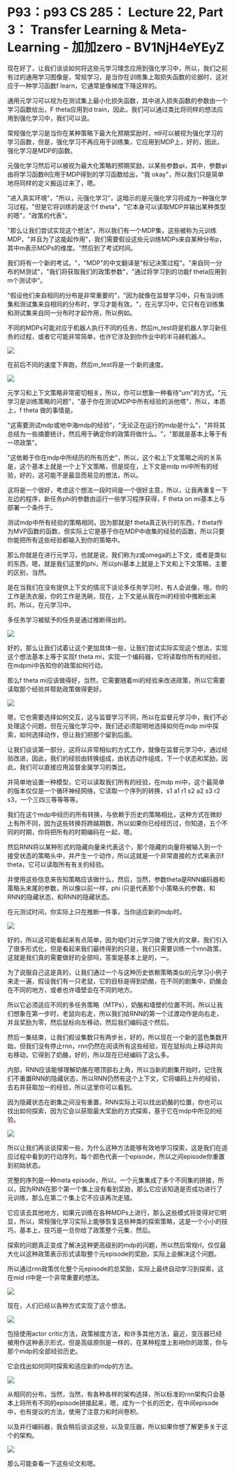 # P93：p93 CS 285： Lecture 22, Part 3： Transfer Learning & Meta-Learning - 加加zero - BV1NjH4eYEyZ

现在好了，让我们谈谈如何将这些元学习理念应用到强化学习中，所以，我们之前有过的通用学习图像是，常规学习，是当你在训练集上取损失函数的论据时，这对应于一种学习函数f learn，它通常是像梯度下降这样的。

通用元学习可以视为在测试集上最小化损失函数，其中进入损失函数的参数由一个学习函数给出，F theta应用到d train，因此，我们可以通过类比将同样的想法应用到强化学习中，我们可以说。

常规强化学习是当你在某种策略下最大化预期奖励时，πθ可以被视为强化学习的学习函数，但是，强化学习不再应用于训练集，它应用到MDP上，好的，因此，强化学习是MDP的函数。

元强化学习然后可以被视为最大化策略的预期奖励，以某些参数φi，其中，参数φi由将学习函数θ应用于MDP得到的学习函数给出，"我 okay"，所以我们只是简单地将同样的定义搬运过来了，嗯。

"进入真实环境"，"所以，元强化学习"，这暗示的是元强化学习将成为一种强化学习过程。"但是它将训练的是这个f theta"，"它本身可以读取MDP并输出某种类型的嗯"，"政策的代表"。

"那么让我们尝试实现这个想法"，所以我们有一个MDP集，这些被称为元训练MDP，"并且为了这能起作用"，我们需要假设这些元训练MDPs来自某种分布p，其中m表示MDPs的维度。"然后到了考试时间。

我们将有一个新的考试。"，"MDP"的中文翻译是"标记决策过程"。"来自同一分布的M测试"，"我们将获取我们的政策参数"，"通过将学习到的功能f theta应用到m个测试中"。

"假设他们来自相同的分布是非常重要的"，"因为就像在监督学习中，只有当训练集和测试集来自相同的分布时，学习才能有效。"，在元学习中，它只有在训练集和测试集来自同一分布时才起作用，所以例如。

不同的MDPs可能对应于机器人执行不同的任务，然后m_test将是机器人学习新任务的过程，或者它可能非常简单，也许它涉及到你作业中的半马赫机器人。



![](img/d2884d0b28174d20b1865249346fc611_1.png)

在前后不同的速度下奔跑，然后m_test将是一个新的速度。

![](img/d2884d0b28174d20b1865249346fc611_3.png)

元学习和上下文策略非常密切相关，所以，你可以想象一种看待"um"的方式，"元学习是训练策略的问题"，"基于你在测试MDP中所有经验的派他塔"，所以，本质上，f theta 做的事情是。

"这需要测试mdp或地中海mdp的经验"，"无论正在运行的mdp是什么"，"并将其总结为一些摘要统计，然后用于确定你的政策将做什么。"，"那就是基本上等于有一项政策"。

"这依赖于你在mdp中所经历的所有历史"，所以，这个和上下文策略之间的关系是，这个基本上就是一个上下文策略，但是现在，上下文是mdp mi中所有的经验，好的，这可能不是最显而易见的想法，所以。

这将是一个很好，考虑这个想法一段时间是一个很好主意，所以，让我再重复一下左边的程序，新任务phi的参数由运行一些学习程序获得，F theta on mi基本上与部署一个条件于。

测试mdp中所有经验的策略相同，因为那就是f theta真正执行的东西，f theta作为MVP函数的函数，但实际上它是基于你在MDP中收集的经验的函数，所以只要你能把所有这些经验都输入到你的策略中。

那么你就是在进行元学习，也就是说，我们称为z或omega的上下文，或者是类似的东西，嗯，就是我们这里的phi，所以phi基本上就是上下文和上下文策略，主要的区别，当然。

是在当我们在没有提供上下文的情况下谈论多任务学习时，有人会说像，哦，你的工作是洗衣服，你的工作是洗碗，现在，上下文是从我在mi的经验中推断出来的，所以，在元学习中。

多任务学习被赋予的任务是通过推断得出的。

![](img/d2884d0b28174d20b1865249346fc611_5.png)

好的，那么让我们试着让这个更加具体一些，让我们尝试实际实现这个想法，实现这个想法基本上等于实现f theta mi，实现一个编码器，它将读取你所有的经验，在mdpmi中告知你的政策如何行动。

那么f theta mi应该做得好，当然，它需要随着mi的经验来改进政策，所以它需要读取那个经验并帮助政策做得更好。



![](img/d2884d0b28174d20b1865249346fc611_7.png)

嗯，它也需要选择如何交互，这与监督学习不同，所以在监督元学习中，我们不必处理这个问题，但在元强化学习中，我们还必须聪明地选择如何在mdp mi中探索，如何选择动作，但让我们把那个留到后面。

让我们谈谈第一部分，这将以非常相似的方式工作，就像在监督元学习中，通过经验改进，因此，我们的经验由转换组成，由状态动作组成，下一个状态和奖励，因此，我们可以直接应用监督金属学习的类比。

并简单地设置一种模型，它可以读取我们所有的经验，在mdp mi中，这个最简单的版本仅仅是一个循环神经网络，它读取一个序列的转换，s1 a1 r1 s2 a2 s3 r2 s3，一个三四三等等等等。

我们在这个mdp中经历的所有转换，与依赖于历史的策略相比，这种方式在微妙上有所不同，因为这些转换将跨越期数，所以如果你已经经历过，你知道，五个不同的时期，你将把所有的时期编码在一起，嗯。

然后RNN将以某种形式的隐藏向量来代表这个，那个隐藏的向量将被输入到一个接受状态的策略头中，并产生一个动作，所以这就是一个非常直接的方式来表示f theta，它可以读取所有有关的经验。

并使用这些信息来告知策略应该做什么，然后，当然，参数theta是RNN编码器和策略头末尾的参数，所以像以前一样，phi i只是代表那个小策略头的参数，和RNN的隐藏状态，和RNN的隐藏状态。

在元测试时间，你实际上只在推断一件事，当你适应新的mdp时。

![](img/d2884d0b28174d20b1865249346fc611_9.png)

好的，所以这可能看起来有点简单，因为咱们对元学习做了很大的文章，我们引入了很多形式化，但是看起来我们最终得到的只是，我们只需要训练一个rnn政策，这就是我们真的需要做好的全部吗，答案是基本上是的，一。

为了说服自己这是真的，让我们通过一个与这种历史依赖策略类似的元学习小例子来走一遍，假设我们有一只老鼠，它的目标是得到奶酪，在不同的剧集中，奶酪会在不同的地方，或者也许墙壁会在不同的地方。

所以它必须适应不同的多任务策略（MTPs），奶酪和墙壁的位置不同，所以让我们想象在第一步时，老鼠向右走，所以我们给RNN的第一个过渡动作是向右走，并且奖励为零，然后鼠标向左移动，然后我们编码这个然后。

然后一集结束，让我们假设集数只有两步长，好的，所以现在一个新的蓝色集数开始，但我们没有停止rnn，rnn仍然在阅读所有这些经验，现在鼠标向上移动并向右移动，它得到了奶酪，好的，所以现在已经编码了这么多。

内部，RNN应该能够理解奶酪在嗯顶部右上角，所以当新的剧集开始时，记住我们不重置RNN的隐藏状态，所以RNN仍然有这个上下文，它将编码上升的经验，去右并获取加一的经验，所以这里你可以看到。

因为隐藏状态在剧集之间没有重置，RNN实际上可以找出奶酪的位置，你也可以找出如何探索，因为它会以获取最大奖励的方式探索，基于它在mdp中所见的经验。



![](img/d2884d0b28174d20b1865249346fc611_11.png)

所以让我们再谈谈探索一些，为什么这种方法能够有效地学习探索，这是我们在适应过程中看到的行动序列，每个颜色代表一个episode，所以之间episode你重置到初始状态。

完整的序列是一种meta episode，所以，一个元集集成了多个不同集的拼接，所以，因为RNN在那个第一个集上没有看到奖励，那么它应该知道是否成功进行了元训练，那么在第二个集上它不应该再次走错。

它应该去其他地方，如果元训练在各种MDPs上进行，那么这些模式将变得对它明显，所以，常规强化学习实际上能够恢复这些种类的探索策略，这是一个小小的技巧，基本上，技巧是一旦你给了政策整个元集，然后。

探索的问题真正变成了解决这种更高级别的mdp的问题，所以然后常规rl，仅仅最大化以这种政策表示形式读取整个元episode的奖励，实际上会解决这个问题。

所以通过rnn政策优化整个元episode的总奖励，实际上最终自动学习到探索，这在mid rl中是一个非常重要的想法。



![](img/d2884d0b28174d20b1865249346fc611_13.png)

现在，人们已经以各种方式实现了这个想法。

![](img/d2884d0b28174d20b1865249346fc611_15.png)

包括使用actor critic方法，政策梯度方法，和许多其他方法，最近，变压器已经被用作这种表示形式，但是高级原则是一样的，在某种程度上影响你的政策，你与那个mdp的全部经验历史。

它会找出如何同时探索和适应新的mdp的方法。

![](img/d2884d0b28174d20b1865249346fc611_17.png)

从相同的分布，当然，当然，有各种各样的架构选择，所以标准的rnn架构只会基本上将所有不同的episode拼接起来，嗯，成为一个长的历史，在中间episode中，也有提议的方法，使用了注意力和时间卷积。

以及并行编码器，我会稍后谈谈这些，以及变压器，所以如果你想了解更多关于这个的架构。

![](img/d2884d0b28174d20b1865249346fc611_19.png)

那么可能查看一下这些论文和嗯。